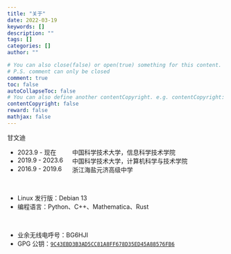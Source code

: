 ```yaml
---
title: "关于"
date: 2022-03-19
keywords: []
description: ""
tags: []
categories: []
author: ""

# You can also close(false) or open(true) something for this content.
# P.S. comment can only be closed
comment: true
toc: false
autoCollapseToc: false
# You can also define another contentCopyright. e.g. contentCopyright: "This is another copyright."
contentCopyright: false
reward: false
mathjax: false
---
```


甘文迪

<style type="text/css">
    tab {
        width: 9em;
        float: left;
    }
</style>

- <tab> 2023.9 - 现在 </tab> 中国科学技术大学，信息科学技术学院
- <tab> 2019.9 - 2023.6 </tab> 中国科学技术大学，计算机科学与技术学院
- <tab> 2016.9 - 2019.6 </tab> 浙江海盐元济高级中学

<br/>

- Linux 发行版：Debian 13
- 编程语言：Python、C++、Mathematica、Rust

<br/>

- 业余无线电呼号：BG6HJI
- GPG 公钥：[`9C43EBD3B3AD5CC81A8FF678D35ED45A88576FB6`](https://github.com/gwdx.gpg)
